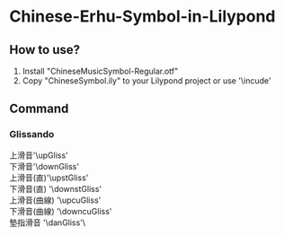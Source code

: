 # Chinese-Erhu-Symbol-in-Lilypond
## How to use?
  1. Install "ChineseMusicSymbol-Regular.otf"
  2. Copy "ChineseSymbol.ily" to your Lilypond project or use '\incude'
     
## Command

### Glissando

  上滑音'\upGliss'\
  下滑音'\downGliss'\
  上滑音(直)'\upstGliss'\
  下滑音(直) '\downstGliss'\
  上滑音(曲線) '\upcuGliss'\
  下滑音(曲線) '\downcuGliss'\
  墊指滑音 '\danGliss'\
